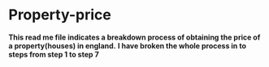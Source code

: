  # Property-price
 __This read me file indicates a breakdown process of obtaining the price of a property(houses) in england.__
 __I have broken the whole process in to steps from step 1 to step 7__
